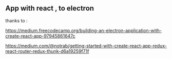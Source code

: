 ## App with react , to electron

thanks to :

https://medium.freecodecamp.org/building-an-electron-application-with-create-react-app-97945861647c

https://medium.com/@notrab/getting-started-with-create-react-app-redux-react-router-redux-thunk-d6a19259f71f
